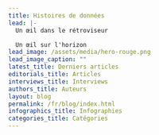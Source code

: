 ```yaml
---
title: Histoires de données
lead: |-
  Un œil dans le rétroviseur

  Un œil sur l'horizon
lead_image: /assets/media/hero-rouge.png
lead_image_caption: ""
latest_title: Derniers articles
editorials_title: Articles
interviews_title: Interviews
authors_title: Auteurs
layout: blog
permalink: /fr/blog/index.html
infographics_title: Infographies
categories_title: Catégories
---
```

